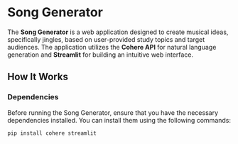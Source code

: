 # Song Generator

The **Song Generator** is a web application designed to create musical ideas, specifically jingles, based on user-provided study topics and target audiences. The application utilizes the **Cohere API** for natural language generation and **Streamlit** for building an intuitive web interface.

## How It Works

### Dependencies

Before running the Song Generator, ensure that you have the necessary dependencies installed. You can install them using the following commands:

```bash
pip install cohere streamlit
